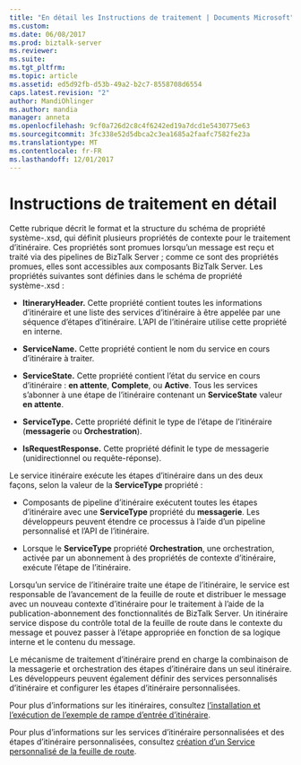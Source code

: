 ```yaml
---
title: "En détail les Instructions de traitement | Documents Microsoft"
ms.custom: 
ms.date: 06/08/2017
ms.prod: biztalk-server
ms.reviewer: 
ms.suite: 
ms.tgt_pltfrm: 
ms.topic: article
ms.assetid: ed5d92fb-d53b-49a2-b2c7-8558708d6554
caps.latest.revision: "2"
author: MandiOhlinger
ms.author: mandia
manager: anneta
ms.openlocfilehash: 9cf0a726d2c8c4f6242ed19a7dcd1e5430775e63
ms.sourcegitcommit: 3fc338e52d5dbca2c3ea1685a2faafc7582fe23a
ms.translationtype: MT
ms.contentlocale: fr-FR
ms.lasthandoff: 12/01/2017
---
```

# <a name="processing-instructions-in-detail"></a>Instructions de traitement en détail
Cette rubrique décrit le format et la structure du schéma de propriété système-.xsd, qui définit plusieurs propriétés de contexte pour le traitement d’itinéraire. Ces propriétés sont promues lorsqu’un message est reçu et traité via des pipelines de BizTalk Server ; comme ce sont des propriétés promues, elles sont accessibles aux composants BizTalk Server. Les propriétés suivantes sont définies dans le schéma de propriété système-.xsd :  
  
-   **ItineraryHeader.** Cette propriété contient toutes les informations d’itinéraire et une liste des services d’itinéraire à être appelée par une séquence d’étapes d’itinéraire. L’API de l’itinéraire utilise cette propriété en interne.  
  
-   **ServiceName.** Cette propriété contient le nom du service en cours d’itinéraire à traiter.  
  
-   **ServiceState.** Cette propriété contient l’état du service en cours d’itinéraire : **en attente**, **Complete**, ou **Active**. Tous les services s’abonner à une étape de l’itinéraire contenant un **ServiceState** valeur **en attente**.  
  
-   **ServiceType.** Cette propriété définit le type de l’étape de l’itinéraire (**messagerie** ou **Orchestration**).  
  
-   **IsRequestResponse.** Cette propriété définit le type de messagerie (unidirectionnel ou requête-réponse).  
  
 Le service itinéraire exécute les étapes d’itinéraire dans un des deux façons, selon la valeur de la **ServiceType** propriété :  
  
-   Composants de pipeline d’itinéraire exécutent toutes les étapes d’itinéraire avec une **ServiceType** propriété du **messagerie**. Les développeurs peuvent étendre ce processus à l’aide d’un pipeline personnalisé et l’API de l’itinéraire.  
  
-   Lorsque le **ServiceType** propriété **Orchestration**, une orchestration, activée par un abonnement à des propriétés de contexte d’itinéraire, exécute l’étape de l’itinéraire.  
  
 Lorsqu’un service de l’itinéraire traite une étape de l’itinéraire, le service est responsable de l’avancement de la feuille de route et distribuer le message avec un nouveau contexte d’itinéraire pour le traitement à l’aide de la publication-abonnement des fonctionnalités de BizTalk Server. Un itinéraire service dispose du contrôle total de la feuille de route dans le contexte du message et pouvez passer à l’étape appropriée en fonction de sa logique interne et le contenu du message.  
  
 Le mécanisme de traitement d’itinéraire prend en charge la combinaison de la messagerie et orchestration des étapes d’itinéraire dans un seul itinéraire. Les développeurs peuvent également définir des services personnalisés d’itinéraire et configurer les étapes d’itinéraire personnalisées.  
  
 Pour plus d’informations sur les itinéraires, consultez [l’installation et l’exécution de l’exemple de rampe d’entrée d’itinéraire](../esb-toolkit/installing-and-running-the-itinerary-on-ramp-sample.md).  
  
 Pour plus d’informations sur les services d’itinéraire personnalisées et des étapes d’itinéraire personnalisées, consultez [création d’un Service personnalisé de la feuille de route](../esb-toolkit/creating-a-custom-itinerary-service.md).